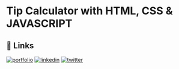 
#  Tip Calculator with HTML, CSS & JAVASCRIPT




## 🔗 Links
[![portfolio](https://img.shields.io/badge/my_portfolio-000?style=for-the-badge&logo=ko-fi&logoColor=white)](https://dailyictsolutions.com/portfolio//)
[![linkedin](https://img.shields.io/badge/linkedin-0A66C2?style=for-the-badge&logo=linkedin&logoColor=white)](https://www.linkedin.com/in/samuelfrancis90/)
[![twitter](https://img.shields.io/badge/twitter-1DA1F2?style=for-the-badge&logo=twitter&logoColor=white)](https://twitter.com/chummy_official)

